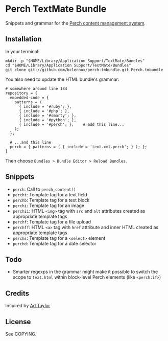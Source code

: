 Perch TextMate Bundle
=====================

Snippets and grammar for the [Perch content management system](http://grabaperch.com/).

Installation
------------

In your terminal:

    mkdir -p "$HOME/Library/Application Support/TextMate/Bundles"
    cd "$HOME/Library/Application Support/TextMate/Bundles"
    git clone git://github.com/bclennox/perch-tmbundle.git Perch.tmbundle

You also need to update the HTML bundle's grammar:

    # somewhere around line 184
    repository = {
      embedded-code = {
        patterns = (
          {	include = '#ruby'; },
          {	include = '#php'; },
          {	include = '#smarty'; },
          {	include = '#python'; },
          { include = '#perch'; },    # add this line...
        );
      };
      
      # ...and this line
      perch = { patterns = ( { include = 'text.xml.perch'; } ); };
    }

Then choose `Bundles > Bundle Editor > Reload Bundles`.

Snippets
--------

* `perch`: Call to `perch_content()`
* `percht`: Template tag for a text field
* `perchb`: Template tag for a text block
* `perchi`: Template tag for an image
* `perchii`: HTML `<img>` tag with `src` and `alt` attributes created as appropriate template tags
* `perchf`: Template tag for a file upload
* `perchff`: HTML `<a>` tag with `href` attribute and inner HTML created as appropriate template tags
* `perchs`: Template tag for a `<select>` element
* `perchd`: Template tag for a date selector

Todo
----

* Smarter regexps in the grammar might make it possible to switch the scope to `text.html` within block-level Perch elements (like `<perch:if>`)

Credits
-------

Inspired by [Ad Taylor](http://www.iamadtaylor.com/a-perch-textmate-bundle/)

License
-------

See COPYING.
